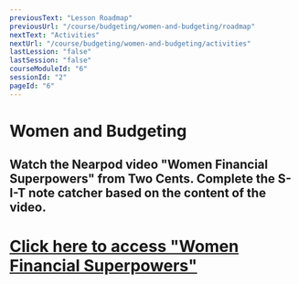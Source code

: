 ```yaml
---
previousText: "Lesson Roadmap"
previousUrl: "/course/budgeting/women-and-budgeting/roadmap"
nextText: "Activities"
nextUrl: "/course/budgeting/women-and-budgeting/activities"
lastLession: "false"
lastSession: "false"
courseModuleId: "6"
sessionId: "2"
pageId: "6"
---
```



# Women and Budgeting

## Watch the Nearpod video "Women Financial Superpowers" from Two Cents. Complete the S-I-T note catcher based on the content of the video.

# <a href="https://nearpod.com/library/preview/lesson-L52877278" target="_blank">Click here to access "Women Financial Superpowers"</a>
